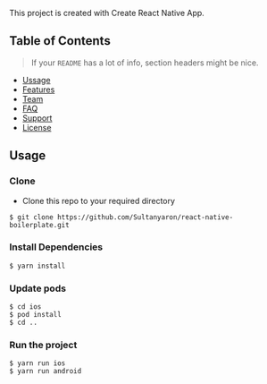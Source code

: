 This project is created with Create React Native App.

## Table of Contents

> If your `README` has a lot of info, section headers might be nice.

- [Ussage](#Usage)
- [Features](#features)
- [Team](#team)
- [FAQ](#faq)
- [Support](#support)
- [License](#license)

## Usage

### Clone

- Clone this repo to your required directory

```shell
$ git clone https://github.com/Sultanyaron/react-native-boilerplate.git
```

### Install Dependencies

```shell
$ yarn install
```

### Update pods

```shell
$ cd ios
$ pod install
$ cd ..
```

### Run the project

```shell
$ yarn run ios
$ yarn run android
```
